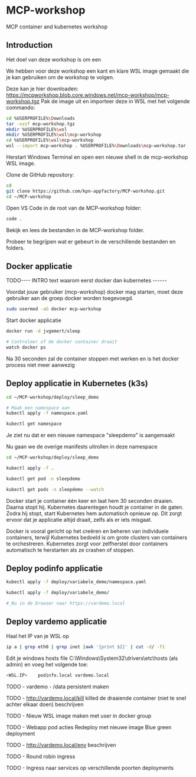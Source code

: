 # MCP-workshop
MCP container and kubernetes workshop

## Introduction
Het doel van deze workshop is om een 

We hebben voor deze workshop een kant en klare WSL image gemaakt die je kan gebruiken om de workshop te volgen.

Deze kan je hier downloaden: https://mcpworkshop.blob.core.windows.net/mcp-workshop/mcp-workshop.tgz
Pak de image uit en importeer deze in WSL met het volgende commando:

```bash
cd %USERPROFILE%\Downloads
tar -xvzf mcp-workshop.tgz
mkdir %USERPROFILE%\wsl
mkdir %USERPROFILE%\wsl\mcp-workshop
cd %USERPROFILE%\wsl\mcp-workshop
wsl --import mcp-workshop . %USERPROFILE%\Downloads\mcp-workshop.tar
```

Herstart Windows Terminal en open een nieuwe shell in de mcp-workshop WSL image.

Clone de GitHub repository:

```bash
cd
git clone https://github.com/kpn-appfactory/MCP-workshop.git
cd ~/MCP-workshop
```

Open VS Code in de root van de MCP-workshop folder:

```bash
code .
```

Bekijk en lees de bestanden in de MCP-workshop folder.

Probeer te begrijpen wat er gebeurt in de verschillende bestanden en folders.

## Docker applicatie

TODO---- INTRO text waarom eerst docker dan kubernetes ------

Voordat jouw gebruiker (mcp-workshop) docker mag starten, moet deze gebruiker aan de groep docker worden toegevoegd.

```bash
sudo usermod -aG docker mcp-workshop
```

Start docker applicatie
```bash
docker run -d jvgemert/sleep

# Controleer of de docker container draait
watch docker ps
```

Na 30 seconden zal de container stoppen met werken en is het docker process niet meer aanwezig


## Deploy applicatie in Kubernetes (k3s)

```bash
cd ~/MCP-workshop/deploy/sleep_demo

# Maak een namespace aan
kubectl apply -f namespace.yaml

kubectl get namespace
```

Je ziet nu dat er een nieuwe namespace "sleepdemo" is aangemaakt

Nu gaan we de overige manifests uitrollen in deze namespace

```bash
cd ~/MCP-workshop/deploy/sleep_demo

kubectl apply -f .

kubectl get pod -n sleepdemo

kubectl get pods -n sleepdemo --watch
```

Docker start je container één keer en laat hem 30 seconden draaien. Daarna stopt hij.
Kubernetes daarentegen houdt je container in de gaten. Zodra hij stopt, start Kubernetes hem automatisch opnieuw op. Dit zorgt ervoor dat je applicatie altijd draait, zelfs als er iets misgaat.

Docker is vooral gericht op het creëren en beheren van individuele containers, terwijl Kubernetes bedoeld is om grote clusters van containers te orchestreren.
Kubernetes zorgt voor zelfherstel door containers automatisch te herstarten als ze crashen of stoppen.

## Deploy podinfo applicatie

```bash
kubectl apply -f deploy/variabele_demo/namespace.yaml

kubectl apply -f deploy/variabele_demo/

#_Nu in de browser naar https://vardemo.local
```

## Deploy vardemo applicatie

Haal het IP van je WSL op
```bash
ip a | grep eth0 | grep inet |awk '{print $2}' | cut -d/ -f1
```

Edit je windows hosts file C:\Windows\System32\drivers\etc\hosts (als admin) en voeg het volgende toe:

```bash
<WSL.IP>    podinfo.local vardemo.local
```

TODO - vardemo - /data persistent maken

TODO - http://vardemo.local/kill killed de draaiende container (niet te snel achter elkaar doen) beschrijven

TODO - Nieuw WSL image maken met user in docker group

TODO - Webapp pod acties
  Redeploy met nieuwe image
  Blue green deployment

TODO - http://vardemo.local/env beschrijven

TODO - Round robin ingress 

TODO - Ingress naar services op verschillende poorten deployments


